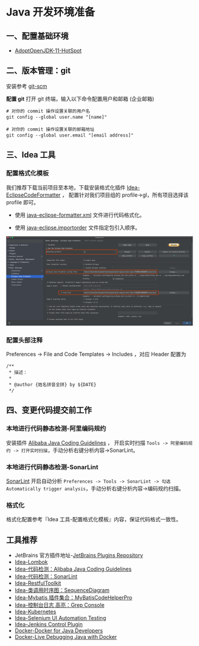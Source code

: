 # Java 开发环境准备

## 一、配置基础环境
- [AdoptOpenJDK-11-HotSpot](https://adoptopenjdk.net/)

## 二、版本管理：git
安装参考 [git-scm](https://git-scm.com/download)

**配置 git**
打开 git 终端，输入以下命令配置用户和邮箱 (企业邮箱)
```
# 对你的 commit 操作设置关联的用户名
git config --global user.name "[name]"

# 对你的 commit 操作设置关联的邮箱地址
git config --global user.email "[email address]"
```

## 三、Idea 工具

### 配置格式化模板
我们推荐下载当前项目至本地，下载安装格式化插件 [Idea-EclipseCodeFormatter](https://plugins.jetbrains.com/plugin/index?xmlId=EclipseCodeFormatter) ，
配置针对我们项目组的 profile->gl，所有项目选择该 profile 即可。

- 使用 [java-eclipse-formatter.xml](java-eclipse-formatter.xml) 文件进行代码格式化。

- 使用 [java-eclipse.importorder](java-eclipse.importorder) 文件指定包引入顺序。

![EclipseCodeFormatter](../../../_images/EclipseCodeFormatter.png)

### 配置头部注释
Preferences -> File and Code Templates -> Includes ，对应 Header 配置为
```
/**
 * 描述：
 *
 * @author {姓名拼音全拼} by ${DATE}
 */
```

## 四、变更代码提交前工作
### 本地进行代码静态检测-阿里编码规约 
安装插件 [Alibaba Java Coding Guidelines](https://plugins.jetbrains.com/plugin/10046-alibaba-java-coding-guidelines) ，
开启实时扫描 `Tools -> 阿里编码规约 -> 打开实时扫描`，手动分析右键分析内容->SonarLint。

### 本地进行代码静态检测-SonarLint
[SonarLint](https://plugins.jetbrains.com/plugin/7973-sonarlint)
开启自动分析 `Preferences -> Tools -> SonarLint -> 勾选 Automatically trigger analysis`，手动分析右键分析内容->编码规约扫描。

### 格式化
格式化配置参考『Idea 工具-配置格式化模板』内容，保证代码格式一致性。

## 工具推荐
- JetBrains 官方插件地址-[JetBrains Plugins Repository](https://plugins.jetbrains.com/)
- [Idea-Lombok](https://plugins.jetbrains.com/plugin/6317-lombok)
- [Idea-代码检测：Alibaba Java Coding Guidelines](https://plugins.jetbrains.com/plugin/10046-alibaba-java-coding-guidelines)
- [Idea-代码检测：SonarLint](https://plugins.jetbrains.com/plugin/7973-sonarlint)
- [Idea-RestfulToolkit](https://plugins.jetbrains.com/plugin/10292-restfultoolkit)
- [Idea-类调用时序图：SequenceDiagram](https://plugins.jetbrains.com/plugin/8286-sequencediagram/)
- [Idea-Mybatis 插件集合：MyBatisCodeHelperPro](https://plugins.jetbrains.com/plugin/9837-mybatiscodehelperpro)
- [Idea-控制台日志 高亮：Grep Console](https://plugins.jetbrains.com/plugin/7125-grep-console/)
- [Idea-Kubernetes](https://plugins.jetbrains.com/plugin/10485-kubernetes)
- [Idea-Selenium UI Automation Testing](https://plugins.jetbrains.com/plugin/13691-selenium-ui-automation-testing)
- [Idea-Jenkins Control Plugin](https://plugins.jetbrains.com/plugin/6110-jenkins-control-plugin)
- [Docker-Docker for Java Developers](https://github.com/docker/labs/tree/master/developer-tools/java)
- [Docker-Live Debugging Java with Docker](https://github.com/docker/labs/tree/master/developer-tools/java-debugging)
